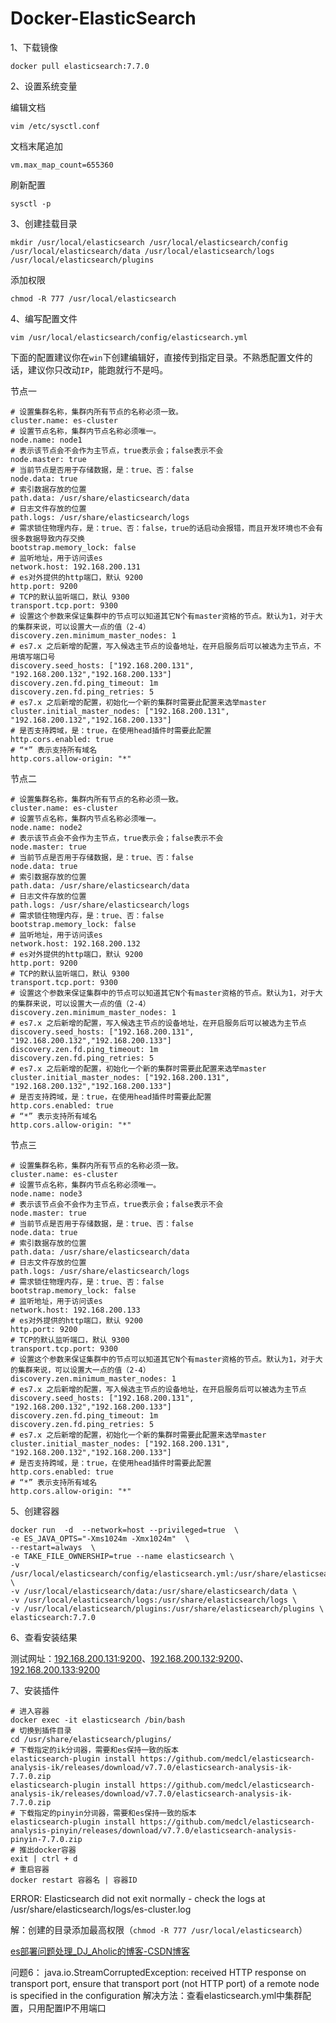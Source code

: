 # Docker-ElasticSearch

1、下载镜像

```shell
docker pull elasticsearch:7.7.0
```



2、设置系统变量

编辑文档

```shell
vim /etc/sysctl.conf
```

文档末尾追加

```shell
vm.max_map_count=655360
```

刷新配置

```shell
sysctl -p
```





3、创建挂载目录

```shell
mkdir /usr/local/elasticsearch /usr/local/elasticsearch/config /usr/local/elasticsearch/data /usr/local/elasticsearch/logs /usr/local/elasticsearch/plugins
```

添加权限

```shell
chmod -R 777 /usr/local/elasticsearch
```



4、编写配置文件

```
vim /usr/local/elasticsearch/config/elasticsearch.yml
```

下面的配置建议你在`win`下创建编辑好，直接传到指定目录。不熟悉配置文件的话，建议你只改动`IP`，能跑就行不是吗。

节点一

```shell
# 设置集群名称，集群内所有节点的名称必须一致。
cluster.name: es-cluster
# 设置节点名称，集群内节点名称必须唯一。
node.name: node1
# 表示该节点会不会作为主节点，true表示会；false表示不会
node.master: true
# 当前节点是否用于存储数据，是：true、否：false
node.data: true
# 索引数据存放的位置
path.data: /usr/share/elasticsearch/data
# 日志文件存放的位置
path.logs: /usr/share/elasticsearch/logs
# 需求锁住物理内存，是：true、否：false，true的话启动会报错，而且开发环境也不会有很多数据导致内存交换
bootstrap.memory_lock: false
# 监听地址，用于访问该es
network.host: 192.168.200.131
# es对外提供的http端口，默认 9200
http.port: 9200
# TCP的默认监听端口，默认 9300
transport.tcp.port: 9300
# 设置这个参数来保证集群中的节点可以知道其它N个有master资格的节点。默认为1，对于大的集群来说，可以设置大一点的值（2-4）
discovery.zen.minimum_master_nodes: 1
# es7.x 之后新增的配置，写入候选主节点的设备地址，在开启服务后可以被选为主节点，不用填写端口号
discovery.seed_hosts: ["192.168.200.131", "192.168.200.132","192.168.200.133"]
discovery.zen.fd.ping_timeout: 1m
discovery.zen.fd.ping_retries: 5
# es7.x 之后新增的配置，初始化一个新的集群时需要此配置来选举master
cluster.initial_master_nodes: ["192.168.200.131", "192.168.200.132","192.168.200.133"]
# 是否支持跨域，是：true，在使用head插件时需要此配置
http.cors.enabled: true
# “*” 表示支持所有域名
http.cors.allow-origin: "*"
```

节点二

```shell
# 设置集群名称，集群内所有节点的名称必须一致。
cluster.name: es-cluster
# 设置节点名称，集群内节点名称必须唯一。
node.name: node2
# 表示该节点会不会作为主节点，true表示会；false表示不会
node.master: true
# 当前节点是否用于存储数据，是：true、否：false
node.data: true
# 索引数据存放的位置
path.data: /usr/share/elasticsearch/data
# 日志文件存放的位置
path.logs: /usr/share/elasticsearch/logs
# 需求锁住物理内存，是：true、否：false
bootstrap.memory_lock: false
# 监听地址，用于访问该es
network.host: 192.168.200.132
# es对外提供的http端口，默认 9200
http.port: 9200
# TCP的默认监听端口，默认 9300
transport.tcp.port: 9300
# 设置这个参数来保证集群中的节点可以知道其它N个有master资格的节点。默认为1，对于大的集群来说，可以设置大一点的值（2-4）
discovery.zen.minimum_master_nodes: 1
# es7.x 之后新增的配置，写入候选主节点的设备地址，在开启服务后可以被选为主节点
discovery.seed_hosts: ["192.168.200.131", "192.168.200.132","192.168.200.133"]
discovery.zen.fd.ping_timeout: 1m
discovery.zen.fd.ping_retries: 5
# es7.x 之后新增的配置，初始化一个新的集群时需要此配置来选举master
cluster.initial_master_nodes: ["192.168.200.131", "192.168.200.132","192.168.200.133"]
# 是否支持跨域，是：true，在使用head插件时需要此配置
http.cors.enabled: true
# “*” 表示支持所有域名
http.cors.allow-origin: "*"
```

节点三

```shell
# 设置集群名称，集群内所有节点的名称必须一致。
cluster.name: es-cluster
# 设置节点名称，集群内节点名称必须唯一。
node.name: node3
# 表示该节点会不会作为主节点，true表示会；false表示不会
node.master: true
# 当前节点是否用于存储数据，是：true、否：false
node.data: true
# 索引数据存放的位置
path.data: /usr/share/elasticsearch/data
# 日志文件存放的位置
path.logs: /usr/share/elasticsearch/logs
# 需求锁住物理内存，是：true、否：false
bootstrap.memory_lock: false
# 监听地址，用于访问该es
network.host: 192.168.200.133
# es对外提供的http端口，默认 9200
http.port: 9200
# TCP的默认监听端口，默认 9300
transport.tcp.port: 9300
# 设置这个参数来保证集群中的节点可以知道其它N个有master资格的节点。默认为1，对于大的集群来说，可以设置大一点的值（2-4）
discovery.zen.minimum_master_nodes: 1
# es7.x 之后新增的配置，写入候选主节点的设备地址，在开启服务后可以被选为主节点
discovery.seed_hosts: ["192.168.200.131", "192.168.200.132","192.168.200.133"]
discovery.zen.fd.ping_timeout: 1m
discovery.zen.fd.ping_retries: 5
# es7.x 之后新增的配置，初始化一个新的集群时需要此配置来选举master
cluster.initial_master_nodes: ["192.168.200.131", "192.168.200.132","192.168.200.133"]
# 是否支持跨域，是：true，在使用head插件时需要此配置
http.cors.enabled: true
# “*” 表示支持所有域名
http.cors.allow-origin: "*"
```



5、创建容器

```shell
docker run  -d  --network=host --privileged=true  \
-e ES_JAVA_OPTS="-Xms1024m -Xmx1024m"  \
--restart=always  \
-e TAKE_FILE_OWNERSHIP=true --name elasticsearch \
-v /usr/local/elasticsearch/config/elasticsearch.yml:/usr/share/elasticsearch/config/elasticsearch.yml \
-v /usr/local/elasticsearch/data:/usr/share/elasticsearch/data \
-v /usr/local/elasticsearch/logs:/usr/share/elasticsearch/logs \
-v /usr/local/elasticsearch/plugins:/usr/share/elasticsearch/plugins \
elasticsearch:7.7.0
```



6、查看安装结果

测试网址：[192.168.200.131:9200](http://192.168.200.131:9200/)、[192.168.200.132:9200](http://192.168.200.132:9200/)、[192.168.200.133:9200](http://192.168.200.133:9200/)



7、安装插件

```shell
# 进入容器
docker exec -it elasticsearch /bin/bash
# 切换到插件目录
cd /usr/share/elasticsearch/plugins/
# 下载指定的ik分词器，需要和es保持一致的版本
elasticsearch-plugin install https://github.com/medcl/elasticsearch-analysis-ik/releases/download/v7.7.0/elasticsearch-analysis-ik-7.7.0.zip
elasticsearch-plugin install https://github.com/medcl/elasticsearch-analysis-ik/releases/download/v7.7.0/elasticsearch-analysis-ik-7.7.0.zip
# 下载指定的pinyin分词器，需要和es保持一致的版本
elasticsearch-plugin install https://github.com/medcl/elasticsearch-analysis-pinyin/releases/download/v7.7.0/elasticsearch-analysis-pinyin-7.7.0.zip
# 推出docker容器
exit | ctrl + d
# 重启容器
docker restart 容器名 | 容器ID
```







ERROR: Elasticsearch did not exit normally - check the logs at /usr/share/elasticsearch/logs/es-cluster.log

解：创建的目录添加最高权限（`chmod -R 777 /usr/local/elasticsearch`）







[es部署问题处理_DJ_Aholic的博客-CSDN博客](https://blog.csdn.net/D_J1224/article/details/112602746)

问题6： java.io.StreamCorruptedException: received HTTP response on transport port, ensure that transport port (not HTTP port) of a remote node is specified in the configuration
解决方法：查看elasticsearch.yml中集群配置，只用配置IP不用端口
